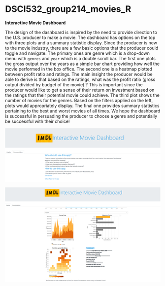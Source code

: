 # DSCI532_group214_movies_R

**Interactive Movie Dashboard**

The design of the dashboard is inspired by the need to provide direction to the U.S. producer to make a movie. The dashboard has options on the top with three plots and a summary statistic display. Since the producer is new to the movie industry, there are a few basic options that the producer could toggle and navigate. The primary ones are genre which is a drop-down menu with `genres` and `year` which is a double scroll bar. The first one plots the gross output over the years as a simple bar chart providing how well the movie performed in the box office. The second one is a heatmap plotted between profit ratio and ratings. The main insight the producer would be able to derive is that based on the ratings, what was the profit ratio (gross output divided by budget of the movie) ? This is important since the producer would like to get a sense of their return on investment based on the ratings that their potential movie could achieve.  The third plot shows the number of movies for the genres. Based on the filters applied on the left, plots would appropriately display. The final one provides summary statistics pertaining to the best and worst movies of all times. We hope the dashboard is successful in persuading the producer to choose a genre and potentially be successful with their choice!

![Dashboard](screenshots/imdb_documentation.PNG)

![Dashboard](screenshots/imdb_graph.PNG)

